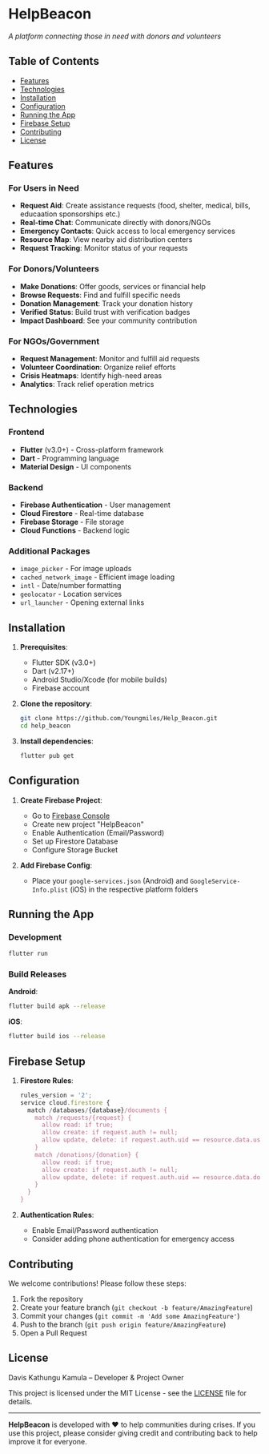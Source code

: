 # HelpBeacon
 
*A platform connecting those in need with donors and volunteers*

## Table of Contents
- [Features](#features)
- [Technologies](#technologies)
- [Installation](#installation)
- [Configuration](#configuration)
- [Running the App](#running-the-app)
- [Firebase Setup](#firebase-setup)
- [Contributing](#contributing)
- [License](#license)

## Features

### For Users in Need
- **Request Aid**: Create assistance requests (food, shelter, medical, bills, educaation sponsorships etc.)
- **Real-time Chat**: Communicate directly with donors/NGOs
- **Emergency Contacts**: Quick access to local emergency services
- **Resource Map**: View nearby aid distribution centers
- **Request Tracking**: Monitor status of your requests

### For Donors/Volunteers
- **Make Donations**: Offer goods, services or financial help
- **Browse Requests**: Find and fulfill specific needs
- **Donation Management**: Track your donation history
- **Verified Status**: Build trust with verification badges
- **Impact Dashboard**: See your community contribution

### For NGOs/Government
- **Request Management**: Monitor and fulfill aid requests
- **Volunteer Coordination**: Organize relief efforts
- **Crisis Heatmaps**: Identify high-need areas
- **Analytics**: Track relief operation metrics

## Technologies

### Frontend
- **Flutter** (v3.0+) - Cross-platform framework
- **Dart** - Programming language
- **Material Design** - UI components

### Backend
- **Firebase Authentication** - User management
- **Cloud Firestore** - Real-time database
- **Firebase Storage** - File storage
- **Cloud Functions** - Backend logic

### Additional Packages
- `image_picker` - For image uploads
- `cached_network_image` - Efficient image loading
- `intl` - Date/number formatting
- `geolocator` - Location services
- `url_launcher` - Opening external links

## Installation

1. **Prerequisites**:
   - Flutter SDK (v3.0+)
   - Dart (v2.17+)
   - Android Studio/Xcode (for mobile builds)
   - Firebase account

2. **Clone the repository**:
   ```bash
   git clone https://github.com/Youngmiles/Help_Beacon.git
   cd help_beacon
   ```

3. **Install dependencies**:
   ```bash
   flutter pub get
   ```

## Configuration

1. **Create Firebase Project**:
   - Go to [Firebase Console](https://console.firebase.google.com/)
   - Create new project "HelpBeacon"
   - Enable Authentication (Email/Password)
   - Set up Firestore Database
   - Configure Storage Bucket

2. **Add Firebase Config**:
   - Place your `google-services.json` (Android) and `GoogleService-Info.plist` (iOS) in the respective platform folders

## Running the App

### Development
```bash
flutter run
```

### Build Releases
**Android**:
```bash
flutter build apk --release
```

**iOS**:
```bash
flutter build ios --release
```

## Firebase Setup

1. **Firestore Rules**:
   ```javascript
   rules_version = '2';
   service cloud.firestore {
     match /databases/{database}/documents {
       match /requests/{request} {
         allow read: if true;
         allow create: if request.auth != null;
         allow update, delete: if request.auth.uid == resource.data.userId;
       }
       match /donations/{donation} {
         allow read: if true;
         allow create: if request.auth != null;
         allow update, delete: if request.auth.uid == resource.data.donorId;
       }
     }
   }
   ```

2. **Authentication Rules**:
   - Enable Email/Password authentication
   - Consider adding phone authentication for emergency access

## Contributing

We welcome contributions! Please follow these steps:

1. Fork the repository
2. Create your feature branch (`git checkout -b feature/AmazingFeature`)
3. Commit your changes (`git commit -m 'Add some AmazingFeature'`)
4. Push to the branch (`git push origin feature/AmazingFeature`)
5. Open a Pull Request

## License

Davis Kathungu Kamula – Developer & Project Owner

This project is licensed under the MIT License - see the [LICENSE](LICENSE) file for details.

---

**HelpBeacon** is developed with ❤️ to help communities during crises. If you use this project, please consider giving credit and contributing back to help improve it for everyone.
